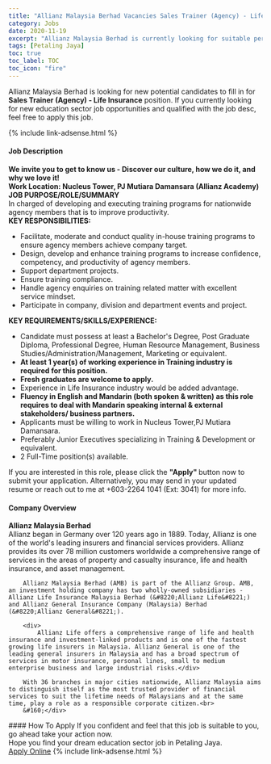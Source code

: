 ```yaml
---
title: "Allianz Malaysia Berhad Vacancies Sales Trainer (Agency) - Life Insurance" 
category: Jobs 
date: 2020-11-19 
excerpt: "Allianz Malaysia Berhad is currently looking for suitable person to fill in the Sales Trainer (Agency) - Life Insurance which positioned at Petaling Jaya" 
tags: [Petaling Jaya] 
toc: true 
toc_label: TOC 
toc_icon: "fire" 
--- 
```


<p>Allianz Malaysia Berhad is looking for new potential candidates to fill in for <b>Sales Trainer (Agency) - Life Insurance</b> position. If you currently looking for new education sector job opportunities and qualified with the job desc, feel free to apply this job.
</p>{% include link-adsense.html %} 
 <div><div><div><h4>Job Description</h4></div></div><div><div><span><div><div><strong>We invite you to get to know us - Discover our culture, how we do it, and why we love it!</strong><div><strong>Work Location: Nucleus Tower, PJ Mutiara Damansara (Allianz Academy)</strong></div></div><div><strong>JOB PURPOSE/ROLE/SUMMARY</strong></div><div>In charged of developing and executing training programs for nationwide agency members that is to improve productivity.</div><div><strong>KEY RESPONSIBILITIES:</strong></div><ul><li>Facilitate, moderate and conduct quality in-house training programs to ensure agency members achieve company target.</li><li>Design, develop and enhance training programs to increase confidence, competency, and productivity of agency members.</li><li>Support department projects.</li><li>Ensure training compliance.</li><li>Handle agency enquiries on training related matter with excellent service mindset.</li><li>Participate in company, division and department events and project.</li></ul><div><strong>KEY REQUIREMENTS/SKILLS/EXPERIENCE:</strong></div><ul><li>Candidate must possess at least a Bachelor's Degree, Post Graduate Diploma, Professional Degree, Human Resource Management, Business Studies/Administration/Management, Marketing or equivalent.</li><li><strong>At least 1 year(s) of working experience in Training industry is required for this position.</strong></li><li><strong>Fresh graduates are welcome to apply.</strong></li><li>Experience in Life Insurance industry would be added advantage.</li><li><strong>Fluency in English and Mandarin (both spoken &amp; written) as this role requires to deal with Mandarin speaking internal &amp; external stakeholders/ business partners.</strong></li><li>Applicants must be willing to work in Nucleus Tower,PJ Mutiara Damansara.</li><li>Preferably Junior Executives specializing in Training &amp; Development or equivalent.</li><li>2 Full-Time position(s) available.</li></ul><div>If you are interested in this role, please click the <strong>"Apply" </strong>button now to submit your application. Alternatively, you may send in your updated resume<strong> </strong>or reach out to me at +603-2264 1041 (Ext: 3041) for more info.</div></div></span></div></div></div> 
<div><div><div><h4>Company Overview</h4></div></div><div><div><span><div><div>
<div>
<div>
<strong>Allianz Malaysia Berhad</strong></div>
<div>
			Allianz began in Germany over 120 years ago in 1889. Today, Allianz is one of the world's leading insurers and financial services providers. Allianz provides its over 78 million customers worldwide a comprehensive range of services in the areas of property and casualty insurance, life and health insurance, and asset management.</div>
		
		Allianz Malaysia Berhad (AMB) is part of the Allianz Group. AMB, an investment holding company has two wholly-owned subsidiaries - Allianz Life Insurance Malaysia Berhad (&#8220;Allianz Life&#8221;) and Allianz General Insurance Company (Malaysia) Berhad (&#8220;Allianz General&#8221;).
		
		<div>
			Allianz Life offers a comprehensive range of life and health insurance and investment-linked products and is one of the fastest growing life insurers in Malaysia. Allianz General is one of the leading general insurers in Malaysia and has a broad spectrum of services in motor insurance, personal lines, small to medium enterprise business and large industrial risks.</div>
		
		With 36 branches in major cities nationwide, Allianz Malaysia aims to distinguish itself as the most trusted provider of financial services to suit the lifetime needs of Malaysians and at the same time, play a role as a responsible corporate citizen.<br>
		&#160;</div>
</div></div></span></div></div></div> 
#### How To Apply 
If you confident and feel that this job is suitable to you, go ahead take your action now. <br/> 
Hope you find your dream education sector job in Petaling Jaya. <br/> 
<a href="https://www.jobstreet.com.my/en/job/sales-trainer-agency-life-insurance-4416978?jobId=jobstreet-my-job-4416978&sectionRank=18&token=0~3d2b125f-dad1-4f92-97fb-98739d846226&fr=SRP%20View%20In%20New%20Ta" class="btn btn--info" target="_blank" rel="nofollow noopenner">Apply Online</a> 
{% include link-adsense.html %} 